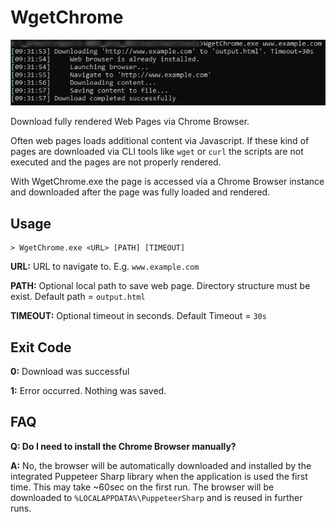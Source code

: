 # WgetChrome

![Screenshot of WgetChrome.exe](docs/WgetChrome_v1.0_Screenshot.png)

Download fully rendered Web Pages via Chrome Browser.

Often web pages loads additional content via Javascript. If these kind of pages are downloaded via CLI tools like `wget` or `curl` the scripts are not executed and the pages are not properly rendered.

With WgetChrome.exe the page is accessed via a Chrome Browser instance and downloaded after the page was fully loaded and rendered.

## Usage

```
> WgetChrome.exe <URL> [PATH] [TIMEOUT]
```

**URL:** URL to navigate to. E.g. `www.example.com`

**PATH:** Optional local path to save web page. Directory structure must be exist. Default path = `output.html`

**TIMEOUT:** Optional timeout in seconds. Default Timeout = `30s`

## Exit Code

**0:** Download was successful

**1:** Error occurred. Nothing was saved.

## FAQ

**Q: Do I need to install the Chrome Browser manually?**

**A:** No, the browser will be automatically downloaded and installed by the integrated Puppeteer Sharp library
when the application is used the first time. This may take ~60sec on the first run.
The browser will be downloaded to `%LOCALAPPDATA%\PuppeteerSharp` and is reused in further runs.
